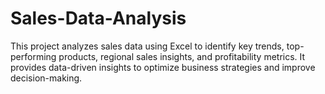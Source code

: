 # Sales-Data-Analysis
This project analyzes sales data using Excel to identify key trends, top-performing products, regional sales insights, and profitability metrics. It provides data-driven insights to optimize business strategies and improve decision-making.
